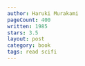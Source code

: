 ```yaml
---
author: Haruki Murakami
pageCount: 400
written: 1985
stars: 3.5
layout: post
category: book
tags: read scifi
---
```

